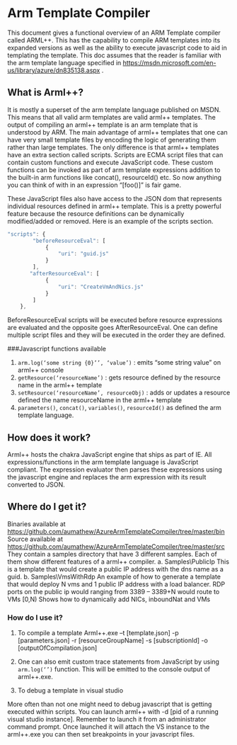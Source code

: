 # Arm Template Compiler

This document gives a functional overview of an ARM Template compiler called ARML++. This has the capability to compile ARM templates into its expanded versions as well as the ability to execute javascript code to aid in templating the template. This doc assumes that the reader is familiar with the arm template language specified in https://msdn.microsoft.com/en-us/library/azure/dn835138.aspx  . 

## What is Arml++?

It is mostly a superset of the arm template language published on MSDN. This means that all valid arm templates are valid arml++ templates. The output of compiling an arml++ template is an arm template that is understood by ARM. The main advantage of arml++ templates that one can have very small template files by encoding the logic of generating them rather than large templates. The only difference is that arml++ templates have an extra section called scripts. Scripts are ECMA script files that can contain custom functions and execute JavaScript code. These custom functions can be invoked as part of arm template expressions addition to the built-in arm functions like concat(), resourceId() etc. So now anything you can think of with in an expression “[foo()]”  is fair game.

These JavaScript files also have access to the JSON dom that represents individual resources defined in arml++ template. This is a pretty powerful feature because the resource definitions can be dynamically modified/added or removed. Here is an example of the scripts section.

```javascript
"scripts": {
        "beforeResourceEval": [
            {
                "uri": "guid.js"
            }
        ],
       "afterResourceEval": [
            {
                "uri": "CreateVmAndNics.js"
            }
        ]
    },
```
BeforeResourceEval scripts will be executed before resource expressions are evaluated and the opposite goes AfterResourceEval. One can define multiple script files and they will be executed in the order they are defined. 

###Javascript functions available 

1.	`arm.log(‘some string {0}’’, ‘value’)` : emits “some string value” on arml++ console
2.	`getResource(‘resourceName’)` : gets resource defined by the resource name in the arml++ template
3.	`setResource(‘resourceName’, resourceObj)` : adds or updates a resource defined the name resourceName in the arml++ template
4.	`parameters()`, `concat()`, `variables()`, `resourceId()` as defined the arm template language. 

## How does it work?                                                                  

Arml++ hosts the chakra JavaScript engine that ships as part of IE. All expressions/functions in the arm template language is JavaScript compliant. The expression evaluator then parses these expressions using the javascript engine and replaces the arm expression with its result converted to JSON. 

## Where do I get it?

Binaries available at https://github.com/aumathew/AzureArmTemplateCompiler/tree/master/bin
Source available at https://github.com/aumathew/AzureArmTemplateCompiler/tree/master/src
They contain a samples directory that have 3 different samples. Each of them show different features of a arml++ compiler. 
a.	Samples\PublicIp
This is a template that would create a public IP address with the dns name as a guid.
b.	Samples\VmsWithRdp 
An example of how to generate a template that would deploy N vms and 1 public IP address with a load balancer.
RDP ports on the public ip would ranging from 3389 – 3389+N would route to VMs [0,N) 
Shows how to dynamically add NICs, inboundNat and VMs

### How do I use it?

1.	To compile a template 
Arml++.exe –t [template.json] -p [parameters.json] -r [resourceGroupName] -s [subscriptionId] -o [outputOfCompilation.json]


2.	One can also emit custom trace statements from JavaScript by using `arm.log(‘’)` function. This will be emitted to the console output of arml++.exe. 
 
3.	To debug a template in visual studio

More often than not one might need to debug javascript that is getting executed within scripts. You can launch  arml++ with -d [pid of a running visual studio instance]. Remember to launch it from an administrator command prompt. Once launched it will attach the VS instance to the arml++.exe you can then set breakpoints in your javascript files.

 

